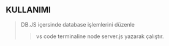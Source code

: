 

## KULLANIMI

> DB.JS içersinde database işlemlerini düzenle
>> vs code terminaline node server.js yazarak çalıştır.
